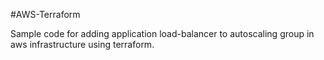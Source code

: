 #AWS-Terraform

Sample code for adding application load-balancer to autoscaling group in 
aws infrastructure using terraform.
